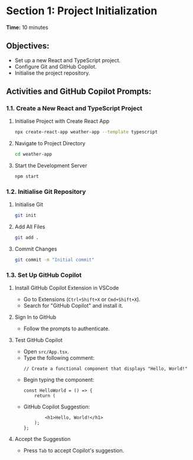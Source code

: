 # Section 1: Project Initialization

**Time:** 10 minutes


## Objectives:

*   Set up a new React and TypeScript project.
*   Configure Git and GitHub Copilot.
*   Initialise the project repository.


## Activities and GitHub Copilot Prompts:


### 1.1. Create a New React and TypeScript Project

1.  Initialise Project with Create React App
    ```bash
    npx create-react-app weather-app --template typescript
    ```

2.  Navigate to Project Directory
    ```bash
    cd weather-app
    ```

3.  Start the Development Server
    ```bash
    npm start
    ```


### 1.2. Initialise Git Repository

1.  Initialise Git
    ```bash
    git init
    ```
    
2.  Add All Files
    ```bash
    git add .
    ```
    
3.  Commit Changes
    ```bash
    git commit -m "Initial commit"
    ```
    

### 1.3. Set Up GitHub Copilot

1.  Install GitHub Copilot Extension in VSCode
    *   Go to Extensions (`Ctrl+Shift+X` or `Cmd+Shift+X`).
    *   Search for "GitHub Copilot" and install it.

2.  Sign In to GitHub
    *   Follow the prompts to authenticate.

3.  Test GitHub Copilot
    *   Open `src/App.tsx`.
    *   Type the following comment:
        ```tsx
        // Create a functional component that displays "Hello, World!"
        ```
    *   Begin typing the component:
        ```tsx
        const HelloWorld = () => {
            return (
        ```
    *   GitHub Copilot Suggestion:
        ```tsx
                <h1>Hello, World!</h1>
            );
        };
        ```
        
4.  Accept the Suggestion
    *   Press `Tab` to accept Copilot's suggestion.
